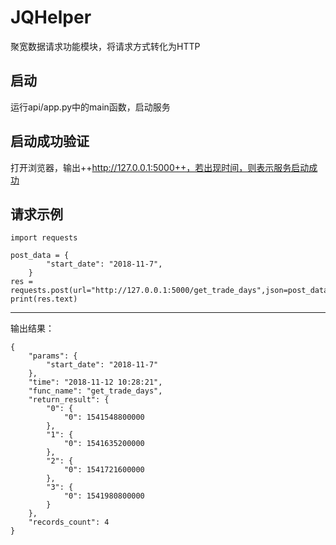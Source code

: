 # JQHelper
聚宽数据请求功能模块，将请求方式转化为HTTP

## 启动
运行api/app.py中的main函数，启动服务

## 启动成功验证
打开浏览器，输出++http://127.0.0.1:5000++，若出现时间，则表示服务启动成功

## 请求示例
```
import requests

post_data = {
        "start_date": "2018-11-7",
    }
res = requests.post(url="http://127.0.0.1:5000/get_trade_days",json=post_data)
print(res.text)
```

---
输出结果：

```
{
	"params": {
		"start_date": "2018-11-7"
	},
	"time": "2018-11-12 10:28:21",
	"func_name": "get_trade_days",
	"return_result": {
		"0": {
			"0": 1541548800000
		},
		"1": {
			"0": 1541635200000
		},
		"2": {
			"0": 1541721600000
		},
		"3": {
			"0": 1541980800000
		}
	},
	"records_count": 4
}
```
